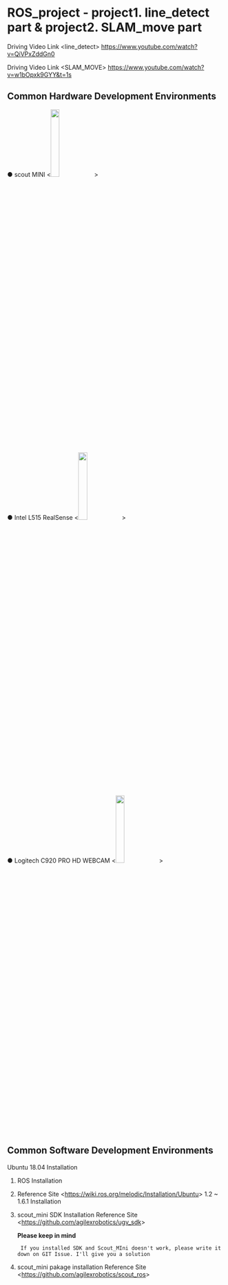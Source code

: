 # ROS_project - project1. line_detect part & project2. SLAM_move part
Driving Video Link <line_detect> <https://www.youtube.com/watch?v=QiVPxZddGn0>

Driving Video Link <SLAM_MOVE> <https://www.youtube.com/watch?v=w1bOpxk9GYY&t=1s>

## Common Hardware Development Environments
● scout MINI 
<<img src = "https://user-images.githubusercontent.com/98440628/176610886-aa75f777-31e0-460b-a51e-7033cd9d9cd2.png" width="20%" height="20%">>

● Intel L515 RealSense 
<<img src = "https://user-images.githubusercontent.com/98440628/176611606-8a1c7cfc-bb6c-4fce-a34e-f3d8a8edf493.png" width="20%" height="20%">>

● Logitech C920 PRO HD WEBCAM
<<img src = "https://user-images.githubusercontent.com/98440628/176611962-189edcf8-85bb-445b-8568-04c5e6871cb7.png" width="20%" height="20%">>

## Common Software Development Environments
Ubuntu 18.04 Installation

1. ROS Installation
2. Reference Site 
<<https://wiki.ros.org/melodic/Installation/Ubuntu>> 1.2 ~ 1.6.1 Installation

3. scout_mini SDK Installation
Reference Site 
<<https://github.com/agilexrobotics/ugv_sdk>>

    **Please keep in mind**

        If you installed SDK and Scout_MIni doesn't work, please write it down on GIT Issue. I'll give you a solution

4. scout_mini pakage installation
Reference Site
<<https://github.com/agilexrobotics/scout_ros>>
